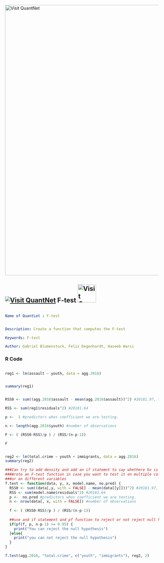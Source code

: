 [<img src="https://github.com/QuantLet/Styleguide-and-FAQ/blob/master/pictures/banner.png" width="888" alt="Visit QuantNet">](http://quantlet.de/)

## [<img src="https://github.com/QuantLet/Styleguide-and-FAQ/blob/master/pictures/qloqo.png" alt="Visit QuantNet">](http://quantlet.de/) **F-test** [<img src="https://github.com/QuantLet/Styleguide-and-FAQ/blob/master/pictures/QN2.png" width="60" alt="Visit QuantNet 2.0">](http://quantlet.de/)

```yaml

Name of QuantLet : F-test


Description: Create a function that computes the F-test

Keywords: F-test

Author: Gabriel Blumenstock, Felix Degenhardt, Haseeb Warsi


```


### R Code
```r

reg1 <- lm(assault ~ youth, data = agg.2016)


summary(reg1)


RSS0 <- sum((agg.2016$assault - mean(agg.2016$assault))^2) #20181.97, this is same as TSS really

RSS <- sum(reg1$residuals^2) #20181.64

p <-  1 #predictors whos coefficient we are testing.

n <- length(agg.2016$youth) #number of observations

F <- ( (RSS0-RSS)/p ) / (RSS/(n-p-1))

F


reg2 <- lm(total.crime ~ youth + immigrants, data = agg.2016)
summary(reg2)

###Can try to add density and add an if statemnt to say whethere ho is rejected or not
###Wrote an F-test function in case you want to test it on multiple columns
###or on different variables
f.test <- function(data, y, x, model.name, no.pred) {
  RSS0 <- sum((data[,y, with = FALSE] - mean(data[[y]]))^2) #20181.97, this is same as TSS really
  RSS <- sum(model.name$residuals^2) #20181.64
  p <-  no.pred #predictors whos coefficient we are testing.
  n <- nrow(data[, x, with = FALSE]) #number of observations
  
  f <- ( (RSS0-RSS)/p ) / (RSS/(n-p-1))
  
  ##use and if statement and pf function to reject or not reject null hypothesis
  if(pf(f, p, n-p-1) >= 0.95) {
    print("You can reject the null hypothesis")
  }else{
    print("you can not reject the null hypothesis")
  }
}

f.test(agg.2016, "total.crime", c("youth", "immigrants"), reg2, 2)

